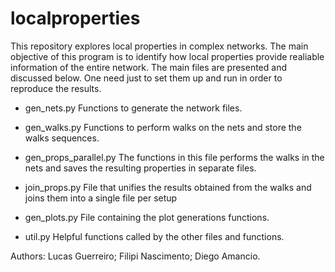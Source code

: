 # localproperties

This repository explores local properties in complex networks. The main objective of this program is to identify how local properties provide realiable information of the entire network.
The main files are presented and discussed below. One need just to set them up and run in order to reproduce the results.

- gen_nets.py
	Functions to generate the network files.

- gen_walks.py
	Functions to perform walks on the nets and store the walks sequences.

- gen_props_parallel.py
	The functions in this file performs the walks in the nets and saves the resulting properties in separate files.

- join_props.py
	File that unifies the results obtained from the walks and joins them into a single file per setup

- gen_plots.py
	File containing the plot generations functions.

- util.py
	Helpful functions called by the other files and functions.

Authors:
Lucas Guerreiro;
Filipi Nascimento;
Diego Amancio.
